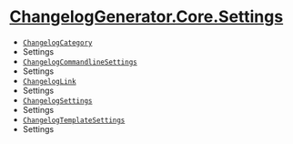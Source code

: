 # [ChangelogGenerator.Core.Settings](./README.md)

- [`ChangelogCategory`](./ChangelogCategory.md)
- Settings
- [`ChangelogCommandlineSettings`](./ChangelogCommandlineSettings.md)
- Settings
- [`ChangelogLink`](./ChangelogLink.md)
- Settings
- [`ChangelogSettings`](./ChangelogSettings.md)
- Settings
- [`ChangelogTemplateSettings`](./ChangelogTemplateSettings.md)
- Settings

